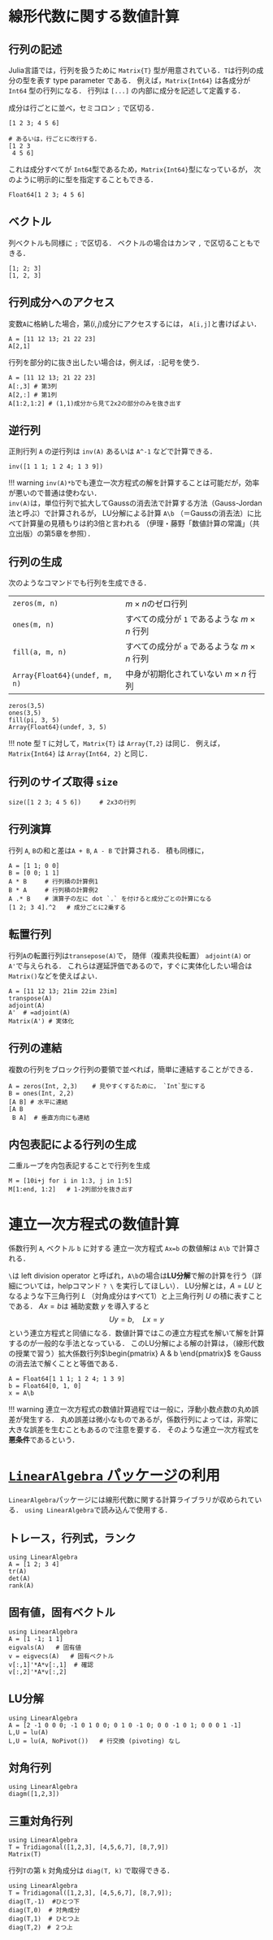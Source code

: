 # 線形代数に関する数値計算


## 行列の記述
Julia言語では，行列を扱うために `Matrix{T}` 型が用意されている．`T`は行列の成分の型を表す type parameter である．
例えば，`Matrix{Int64}` は各成分が `Int64` 型の行列になる．
行列は `[...]` の内部に成分を記述して定義する．

成分は行ごとに並べ，セミコロン `;` で区切る．
```@repl
[1 2 3; 4 5 6]

# あるいは，行ごとに改行する．
[1 2 3
 4 5 6]
```

これは成分すべてが `Int64`型であるため，`Matrix{Int64}`型になっているが，
次のように明示的に型を指定することもできる．
```@repl
Float64[1 2 3; 4 5 6]
```

## ベクトル
列ベクトルも同様に `;` で区切る． ベクトルの場合はカンマ `,` で区切ることもできる．

```@repl
[1; 2; 3]
[1, 2, 3]
```

## 行列成分へのアクセス
変数`A`に格納した場合，第$(i,j)$成分にアクセスするには，
`A[i,j]`と書けばよい．
```@repl
A = [11 12 13; 21 22 23]
A[2,1]
```

行列を部分的に抜き出したい場合は，例えば，`:`記号を使う．
```@repl
A = [11 12 13; 21 22 23]
A[:,3] # 第3列
A[2,:] # 第1列
A[1:2,1:2] # (1,1)成分から見て2x2の部分のみを抜き出す
```


## 逆行列
正則行列 `A` の逆行列は `inv(A)` あるいは `A^-1` などで計算できる．

```@repl
inv([1 1 1; 1 2 4; 1 3 9])
```

!!! warning
    `inv(A)*b`でも連立一次方程式の解を計算することは可能だが，効率が悪いので普通は使わない．  
    `inv(A)`は，単位行列で拡大してGaussの消去法で計算する方法（Gauss-Jordan法と呼ぶ）で計算されるが，
    LU分解による計算 `A\b` （＝Gaussの消去法）に比べて計算量の見積もりは約3倍と言われる
    （伊理・藤野「数値計算の常識」（共立出版）の第5章を参照）．


## 行列の生成
次のようなコマンドでも行列を生成できる．

|               |                       |
|:--------------|:----------------------|
|`zeros(m, n)`  | $m \times n$のゼロ行列  |
|`ones(m, n)`   | すべての成分が `1` であるような $m \times n$ 行列 |
|`fill(a, m, n)` | すべての成分が `a` であるような $m \times n$ 行列 |
|`Array{Float64}(undef, m, n)`| 中身が初期化されていない $m \times n$ 行列 |


```@repl
zeros(3,5)
ones(3,5)
fill(pi, 3, 5)
Array{Float64}(undef, 3, 5)
```

!!! note
    型 `T` に対して，`Matrix{T}` は `Array{T,2}` は同じ．
    例えば，`Matrix{Int64}` は `Array{Int64, 2}` と同じ．


## 行列のサイズ取得 `size`
```@repl
size([1 2 3; 4 5 6])     # 2x3の行列
```

## 行列演算
行列 `A`, `B`の和と差は`A + B`, `A - B` で計算される．
積も同様に，

```@repl
A = [1 1; 0 0] 
B = [0 0; 1 1]
A * B     # 行列積の計算例1
B * A     # 行列積の計算例2
A .* B    # 演算子の左に dot `.` を付けると成分ごとの計算になる
[1 2; 3 4].^2   # 成分ごとに2乗する
```

## 転置行列
行列`A`の転置行列は`transepose(A)`で， 随伴（複素共役転置） `adjoint(A)` or `A'`で与えられる．
これらは遅延評価であるので，すぐに実体化したい場合は`Matrix()`などを使えばよい．
```@repl
A = [11 12 13; 21im 22im 23im]
transpose(A)
adjoint(A)
A'  # =adjoint(A)
Matrix(A') # 実体化
```


## 行列の連結
複数の行列をブロック行列の要領で並べれば，簡単に連結することができる．

```@repl
A = zeros(Int, 2,3)    # 見やすくするために， `Int`型にする
B = ones(Int, 2,2)
[A B] # 水平に連結
[A B
 B A]  # 垂直方向にも連結
```


## 内包表記による行列の生成
二重ループを内包表記することで行列を生成

```@repl
M = [10i+j for i in 1:3, j in 1:5]
M[1:end, 1:2]   # 1-2列部分を抜き出す
```

#  連立一次方程式の数値計算

係数行列 `A`, ベクトル `b` に対する 連立一次方程式 `Ax=b` の数値解は `A\b` で計算される．

`\`は left division operator と呼ばれ，`A\b`の場合は**LU分解**で解の計算を行う（詳細については，helpコマンド `? \` を実行してほしい）．
LU分解とは，$A = LU$ となるような下三角行列 $L$ （対角成分はすべて$1$）と上三角行列 $U$ の積に表すことである．
$Ax = b$は  補助変数 $y$ を導入すると
$$
  Uy = b, \quad Lx = y 
$$
という連立方程式と同値になる．数値計算ではこの連立方程式を解いて解を計算するのが一般的な手法となっている．
このLU分解による解の計算は，（線形代数の授業で習う）拡大係数行列$\begin{pmatrix} A &  b \end{pmatrix}$ をGaussの消去法で解くことと等価である．
```@example
A = Float64[1 1 1; 1 2 4; 1 3 9]
b = Float64[0, 1, 0]
x = A\b
```

!!! warning 
    連立一次方程式の数値計算過程では一般に，浮動小数点数の丸め誤差が発生する．
    丸め誤差は微小なものであるが，係数行列によっては，非常に大きな誤差を生むこともあるので注意を要する．
    そのような連立一次方程式を**悪条件**であるという．






# [`LinearAlgebra` パッケージ](https://docs.julialang.org/en/v1/stdlib/LinearAlgebra/)の利用
`LinearAlgebra`パッケージには線形代数に関する計算ライブラリが収められている． 
`using LinearAlgebra`で読み込んで使用する．

## トレース，行列式，ランク
```@repl
using LinearAlgebra
A = [1 2; 3 4]
tr(A)
det(A)
rank(A)
```

## 固有値，固有ベクトル
```@repl
using LinearAlgebra
A = [1 -1; 1 1]   
eigvals(A)   # 固有値
v = eigvecs(A)   # 固有ベクトル
v[:,1]'*A*v[:,1]  # 確認
v[:,2]'*A*v[:,2] 

```

## LU分解
```@repl
using LinearAlgebra
A = [2 -1 0 0 0; -1 0 1 0 0; 0 1 0 -1 0; 0 0 -1 0 1; 0 0 0 1 -1]
L,U = lu(A)
L,U = lu(A, NoPivot())   # 行交換 (pivoting) なし
```

## 対角行列
```@example
using LinearAlgebra
diagm([1,2,3])
```

## 三重対角行列

```@example
using LinearAlgebra
T = Tridiagonal([1,2,3], [4,5,6,7], [8,7,9])
Matrix(T)
```

行列`T`の第 `k` 対角成分は `diag(T, k)` で取得できる．

```@repl
using LinearAlgebra
T = Tridiagonal([1,2,3], [4,5,6,7], [8,7,9]);
diag(T,-1)  #ひとつ下
diag(T,0)  # 対角成分
diag(T,1)  # ひとつ上
diag(T,2)　# ２つ上
```
